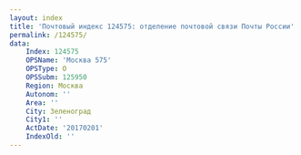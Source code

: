 ```yaml
---
layout: index
title: 'Почтовый индекс 124575: отделение почтовой связи Почты России'
permalink: /124575/
data:
    Index: 124575
    OPSName: 'Москва 575'
    OPSType: О
    OPSSubm: 125950
    Region: Москва
    Autonom: ''
    Area: ''
    City: Зеленоград
    City1: ''
    ActDate: '20170201'
    IndexOld: ''
---
```

